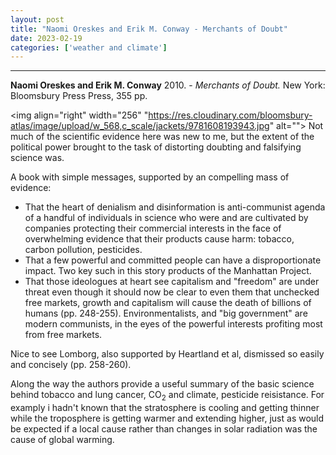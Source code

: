 ```yaml
---
layout: post
title: "Naomi Oreskes and Erik M. Conway - Merchants of Doubt"
date: 2023-02-19
categories: ['weather and climate']
---
```



***
<b>Naomi Oreskes and Erik M. Conway</b> 2010. - _Merchants of Doubt._  New York: Bloomsbury Press Press, 355 pp. 

<img  align="right" width="256" "https://res.cloudinary.com/bloomsbury-atlas/image/upload/w_568,c_scale/jackets/9781608193943.jpg" alt="">
Not much of the scientific evidence here was new to me, but the extent of the political power brought to the task of distorting doubting and falsifying science was.

A book with simple messages, supported by an compelling mass of evidence:

- That the heart of denialism and disinformation is anti-communist agenda of a handful of individuals in science who were and are cultivated by companies protecting their commercial interests in the face of overwhelming evidence that their products cause harm: tobacco, carbon pollution, pesticides. 
- That a few powerful and committed people can have a disproportionate impact.  Two key such in this story products of the Manhattan Project.
- That those ideologues at heart see capitalism and "freedom" are under threat even though it should now be clear to even them that unchecked free markets, growth and capitalism will cause the death of billions of humans (pp. 248-255).  Environmentalists, and "big government" are modern communists, in the eyes of the powerful interests profiting most from free markets.

Nice to see Lomborg, also supported by Heartland et al,  dismissed so easily and concisely (pp. 258-260).

Along the way the authors provide a useful summary of the basic science behind tobacco and lung cancer, CO<sub>2</sub> and climate, pesticide reisistance.  For examply i hadn't known that the stratosphere is cooling and getting thinner while the troposphere is getting warmer and extending higher, just as would be expected if a local cause rather than changes in solar radiation was the cause of global warming.
